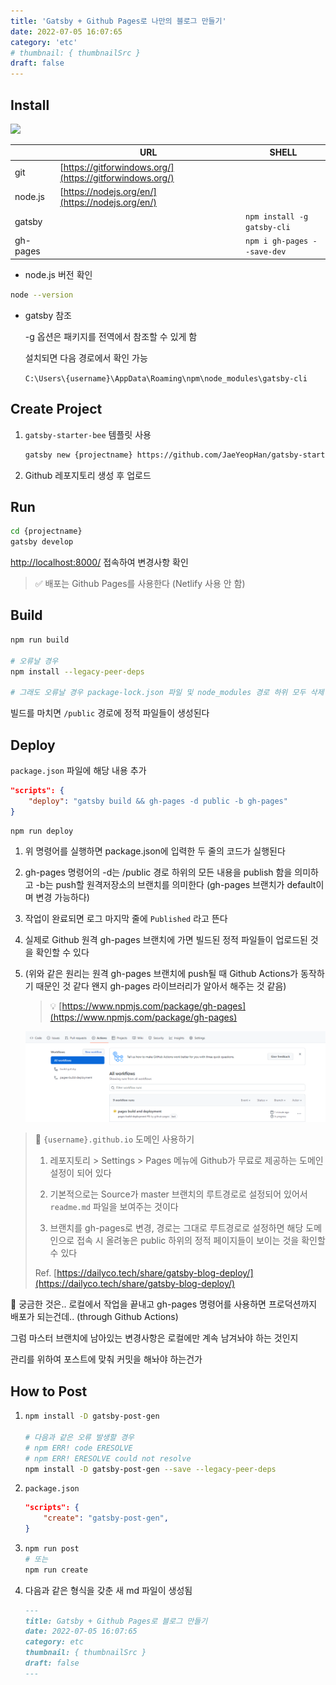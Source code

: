 ```yaml
---
title: 'Gatsby + Github Pages로 나만의 블로그 만들기'
date: 2022-07-05 16:07:65
category: 'etc'
# thumbnail: { thumbnailSrc }
draft: false
---
```


## Install

<img src="https://img.shields.io/badge/Windows-0078D6?style=flat-square&logo=Windows&logoColor=white"/></a>

|          | URL                                                      | SHELL                       |
| -------- | -------------------------------------------------------- | --------------------------- |
| git      | [https://gitforwindows.org/](https://gitforwindows.org/) |                             |
| node.js  | [https://nodejs.org/en/](https://nodejs.org/en/)         |                             |
| gatsby   |                                                          | `npm install -g gatsby-cli` |
| gh-pages |                                                          | `npm i gh-pages --save-dev` |

- node.js 버전 확인

```bash
node --version
```

- gatsby 참조

  -g 옵션은 패키지를 전역에서 참조할 수 있게 함

  설치되면 다음 경로에서 확인 가능

  `C:\Users\{username}\AppData\Roaming\npm\node_modules\gatsby-cli`

## Create Project

1. `gatsby-starter-bee` 템플릿 사용

   ```bash
   gatsby new {projectname} https://github.com/JaeYeopHan/gatsby-starter-bee
   ```

2. Github 레포지토리 생성 후 업로드

## Run

```bash
cd {projectname}
gatsby develop
```

[http://localhost:8000/](http://localhost:8000/) 접속하여 변경사항 확인

> ✅ 배포는 Github Pages를 사용한다 (Netlify 사용 안 함)

## Build

```bash
npm run build

# 오류날 경우
npm install --legacy-peer-deps

# 그래도 오류날 경우 package-lock.json 파일 및 node_modules 경로 하위 모두 삭제 후 다시 빌드
```

빌드를 마치면 `/public` 경로에 정적 파일들이 생성된다

## Deploy

`package.json` 파일에 해당 내용 추가

```json
"scripts": {
	"deploy": "gatsby build && gh-pages -d public -b gh-pages"
}
```

```bash
npm run deploy
```

1. 위 명령어를 실행하면 package.json에 입력한 두 줄의 코드가 실행된다
2. gh-pages 명령어의 -d는 /public 경로 하위의 모든 내용을 publish 함을 의미하고 -b는 push할 원격저장소의 브랜치를 의미한다 (gh-pages 브랜치가 default이며 변경 가능하다)
3. 작업이 완료되면 로그 마지막 줄에 `Published` 라고 뜬다
4. 실제로 Github 원격 gh-pages 브랜치에 가면 빌드된 정적 파일들이 업로드된 것을 확인할 수 있다
5. (위와 같은 원리는 원격 gh-pages 브랜치에 push될 때 Github Actions가 동작하기 때문인 것 같다 왠지 gh-pages 라이브러리가 알아서 해주는 것 같음)

   > 💡 [https://www.npmjs.com/package/gh-pages](https://www.npmjs.com/package/gh-pages)

   ![github_actions](./images/github_actions.png)

> 🌌 `{username}.github.io` 도메인 사용하기
>
> 1.  레포지토리 > Settings > Pages 메뉴에 Github가 무료로 제공하는 도메인 설정이 되어 있다
>
> 2.  기본적으로는 Source가 master 브랜치의 루트경로로 설정되어 있어서 `readme.md` 파일을 보여주는 것이다
>
> 3.  브랜치를 gh-pages로 변경, 경로는 그대로 루트경로로 설정하면 해당 도메인으로 접속 시 올려놓은 public 하위의 정적 페이지들이 보이는 것을 확인할 수 있다
>
> Ref. [https://dailyco.tech/share/gatsby-blog-deploy/](https://dailyco.tech/share/gatsby-blog-deploy/)

🤔 궁금한 것은.. 로컬에서 작업을 끝내고 gh-pages 명령어를 사용하면 프로덕션까지 배포가 되는건데.. (through Github Actions)

그럼 마스터 브랜치에 남아있는 변경사항은 로컬에만 계속 남겨놔야 하는 것인지

관리를 위하여 포스트에 맞춰 커밋을 해놔야 하는건가

## How to Post

1.  ```bash
    npm install -D gatsby-post-gen

    # 다음과 같은 오류 발생할 경우
    # npm ERR! code ERESOLVE
    # npm ERR! ERESOLVE could not resolve
    npm install -D gatsby-post-gen --save --legacy-peer-deps
    ```

2.  `package.json`

    ```json
    "scripts": {
    	"create": "gatsby-post-gen",
    }
    ```

3.  ```bash
    npm run post
    # 또는
    npm run create
    ```

4.  다음과 같은 형식을 갖춘 새 md 파일이 생성됨

    ```markdown
    ---
    title: Gatsby + Github Pages로 블로그 만들기
    date: 2022-07-05 16:07:65
    category: etc
    thumbnail: { thumbnailSrc }
    draft: false
    ---
    ```
